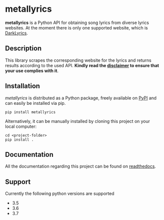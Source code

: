 [DarkLyrics]: http://www.darklyrics.com/
# metallyrics

**metallyrics** is a Python API for obtaining song lyrics from diverse lyrics websites.
At the moment there is only one supported website, which is [DarkLyrics].



## Description

This library scrapes the corresponding website for the lyrics and returns results according to the used API.
**Kindly read the [disclaimer](https://github.com/lucone83/metal-parser/blob/master/DISCLAIMER.md) to ensure that your use complies with it**.


## Installation

_metallyrics_ is distributed as a Python package, freely available on [PyPI](https://pypi.org/project/metalparser/) and can easily be installed via pip.

```
pip install metallyrics
```

Alternatively, it can be manually installed by cloning this project on your local computer:

```
cd <project-folder>
pip install .
```


## Documentation

All the documentation regarding this project can be found on [readthedocs](https://metalparser.readthedocs.io/).


## Support

Currently the following python versions are supported
- 3.5
- 3.6
- 3.7




